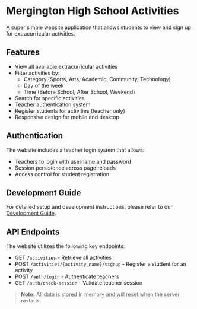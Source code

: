 # Mergington High School Activities

A super simple website application that allows students to view and sign up for extracurricular activities.

## Features

- View all available extracurricular activities
- Filter activities by:
  - Category (Sports, Arts, Academic, Community, Technology)
  - Day of the week
  - Time (Before School, After School, Weekend)
- Search for specific activities
- Teacher authentication system
- Register students for activities (teacher only)
- Responsive design for mobile and desktop

## Authentication

The website includes a teacher login system that allows:
- Teachers to login with username and password
- Session persistence across page reloads
- Access control for student registration

## Development Guide

For detailed setup and development instructions, please refer to our [Development Guide](../docs/how-to-develop.md).

## API Endpoints

The website utilizes the following key endpoints:
- GET `/activities` - Retrieve all activities
- POST `/activities/{activity_name}/signup` - Register a student for an activity
- POST `/auth/login` - Authenticate teachers
- GET `/auth/check-session` - Validate teacher session

> **Note:** All data is stored in memory and will reset when the server restarts.
